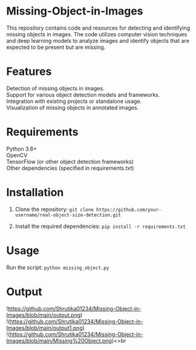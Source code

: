 # Missing-Object-in-Images
This repository contains code and resources for detecting and identifying missing objects in images. The code utilizes computer vision techniques and deep learning models to analyze images and identify objects that are expected to be present but are missing.


# Features
Detection of missing objects in images.<br>
Support for various object detection models and frameworks.<br>
Integration with existing projects or standalone usage.<br>
Visualization of missing objects in annotated images.<br>

# Requirements
Python 3.6+<br>
OpenCV<br>
TensorFlow (or other object detection frameworks)<br>
Other dependencies (specified in requirements.txt)<br>

# Installation

1) Clone the repository: 
    `git clone https://github.com/your-username/real-object-size-detection.git`
    
2) Install the required dependencies:
    `pip install -r requirements.txt`
    
# Usage

Run the script:
`python missing_object.py`
      
# Output 

!https://github.com/Shrutika01234/Missing-Object-in-Images/blob/main/output.png)<br>
!(https://github.com/Shrutika01234/Missing-Object-in-Images/blob/main/output1.png)<br>
!(https://github.com/Shrutika01234/Missing-Object-in-Images/blob/main/Missing%20Object.png)<>br

